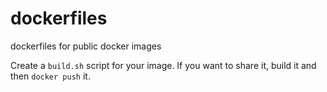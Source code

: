 # dockerfiles
dockerfiles for public docker images

Create a `build.sh` script for your image. If you want to share it, build it and then `docker push` it.
